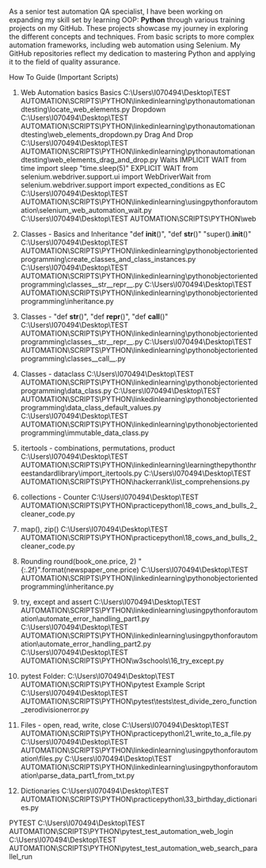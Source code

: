 As a senior test automation QA specialist, I have been working on expanding my skill set by learning OOP: **Python** through various training projects on my GitHub.
These projects showcase my journey in exploring the different concepts and techniques. From basic scripts to more complex automation frameworks, including web automation using Selenium.
My GitHub repositories reflect my dedication to mastering Python and applying it to the field of quality assurance.




How To Guide (Important Scripts)

1. Web Automation basics
    Basics
C:\Users\I070494\Desktop\TEST AUTOMATION\SCRIPTS\PYTHON\linkedinlearning\pythonautomationandtesting\locate_web_elements.py
    Dropdown
C:\Users\I070494\Desktop\TEST AUTOMATION\SCRIPTS\PYTHON\linkedinlearning\pythonautomationandtesting\web_elements_dropdown.py
    Drag And Drop
C:\Users\I070494\Desktop\TEST AUTOMATION\SCRIPTS\PYTHON\linkedinlearning\pythonautomationandtesting\web_elements_drag_and_drop.py
    Waits
    IMPLICIT WAIT
    from time import sleep
    "time.sleep(5)"
    EXPLICIT WAIT
    from selenium.webdriver.support.ui import WebDriverWait
    from selenium.webdriver.support import expected_conditions as EC
C:\Users\I070494\Desktop\TEST AUTOMATION\SCRIPTS\PYTHON\linkedinlearning\usingpythonforautomation\selenium_web_automation_wait.py
C:\Users\I070494\Desktop\TEST AUTOMATION\SCRIPTS\PYTHON\web

2. Classes - Basics and Inheritance
    "def __init__()",
    "def __str__()"
    "super().__init__()"
C:\Users\I070494\Desktop\TEST AUTOMATION\SCRIPTS\PYTHON\linkedinlearning\pythonobjectorientedprogramming\create_classes_and_class_instances.py
C:\Users\I070494\Desktop\TEST AUTOMATION\SCRIPTS\PYTHON\linkedinlearning\pythonobjectorientedprogramming\classes__str__repr__.py
C:\Users\I070494\Desktop\TEST AUTOMATION\SCRIPTS\PYTHON\linkedinlearning\pythonobjectorientedprogramming\inheritance.py

3. Classes -
    "def __str__()",
    "def __repr__()",
    "def __call__()"
C:\Users\I070494\Desktop\TEST AUTOMATION\SCRIPTS\PYTHON\linkedinlearning\pythonobjectorientedprogramming\classes__str__repr__.py
C:\Users\I070494\Desktop\TEST AUTOMATION\SCRIPTS\PYTHON\linkedinlearning\pythonobjectorientedprogramming\classes__call__.py

4. Classes - dataclass
C:\Users\I070494\Desktop\TEST AUTOMATION\SCRIPTS\PYTHON\linkedinlearning\pythonobjectorientedprogramming\data_class.py
C:\Users\I070494\Desktop\TEST AUTOMATION\SCRIPTS\PYTHON\linkedinlearning\pythonobjectorientedprogramming\data_class_default_values.py
C:\Users\I070494\Desktop\TEST AUTOMATION\SCRIPTS\PYTHON\linkedinlearning\pythonobjectorientedprogramming\immutable_data_class.py

5. itertools - combinations, permutations, product
C:\Users\I070494\Desktop\TEST AUTOMATION\SCRIPTS\PYTHON\linkedinlearning\learningthepythonthreestandardlibrary\import_itertools.py
C:\Users\I070494\Desktop\TEST AUTOMATION\SCRIPTS\PYTHON\hackerrank\list_comprehensions.py

6. collections - Counter
C:\Users\I070494\Desktop\TEST AUTOMATION\SCRIPTS\PYTHON\practicepython\18_cows_and_bulls_2_cleaner_code.py

7. map(), zip()
C:\Users\I070494\Desktop\TEST AUTOMATION\SCRIPTS\PYTHON\practicepython\18_cows_and_bulls_2_cleaner_code.py

8. Rounding
    round(book_one.price, 2)
    "{:.2f}".format(newspaper_one.price)
C:\Users\I070494\Desktop\TEST AUTOMATION\SCRIPTS\PYTHON\linkedinlearning\pythonobjectorientedprogramming\inheritance.py

9. try, except and assert
C:\Users\I070494\Desktop\TEST AUTOMATION\SCRIPTS\PYTHON\linkedinlearning\usingpythonforautomation\automate_error_handling_part1.py
C:\Users\I070494\Desktop\TEST AUTOMATION\SCRIPTS\PYTHON\linkedinlearning\usingpythonforautomation\automate_error_handling_part2.py
C:\Users\I070494\Desktop\TEST AUTOMATION\SCRIPTS\PYTHON\w3schools\16_try_except.py

10. pytest
    Folder:
C:\Users\I070494\Desktop\TEST AUTOMATION\SCRIPTS\PYTHON\pytest
    Example Script
C:\Users\I070494\Desktop\TEST AUTOMATION\SCRIPTS\PYTHON\pytest\tests\test_divide_zero_function_zerodivisionerror.py

11. Files - open, read, write, close
C:\Users\I070494\Desktop\TEST AUTOMATION\SCRIPTS\PYTHON\practicepython\21_write_to_a_file.py
C:\Users\I070494\Desktop\TEST AUTOMATION\SCRIPTS\PYTHON\linkedinlearning\usingpythonforautomation\files.py
C:\Users\I070494\Desktop\TEST AUTOMATION\SCRIPTS\PYTHON\linkedinlearning\usingpythonforautomation\parse_data_part1_from_txt.py

12. Dictionaries
C:\Users\I070494\Desktop\TEST AUTOMATION\SCRIPTS\PYTHON\practicepython\33_birthday_dictionaries.py


PYTEST
C:\Users\I070494\Desktop\TEST AUTOMATION\SCRIPTS\PYTHON\pytest_test_automation_web_login
C:\Users\I070494\Desktop\TEST AUTOMATION\SCRIPTS\PYTHON\pytest_test_automation_web_search_parallel_run